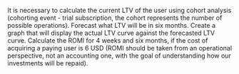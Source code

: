 It is necessary to calculate the current LTV of the user using cohort analysis (cohorting event - trial subscription, the cohort represents the number of possible operations).
Forecast what LTV will be in six months.
Create a graph that will display the actual LTV curve against the forecasted LTV curve.
Calculate the ROMI for 4 weeks and six months, if the cost of acquiring a paying user is 6 USD (ROMI should be taken from an operational perspective, not an accounting one, with the goal of understanding how our investments will be repaid).
